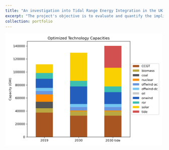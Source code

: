 ```yaml
---
title: "An investigation into Tidal Range Energy Integration in the UK’s Renewable Energy Mix"
excerpt: "The project's objective is to evaluate and quantify the implications and necessity of integrating Tidal Energy into the UK's energy mix towards achieving the 2030 net-zero goal. <br/><img src='/images/portfolio_0.png'>"
collection: portfolio
---
```



<img src="/images/capacity.png" width="500"  alt="capacity">



